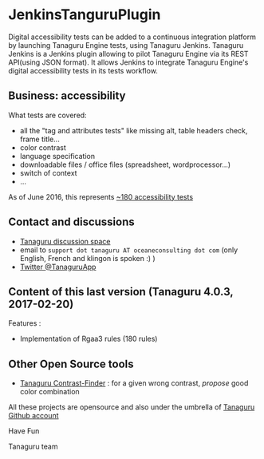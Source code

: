 # JenkinsTanguruPlugin
Digital accessibility tests can be added to a continuous integration platform by launching Tanaguru Engine tests, using Tanaguru Jenkins. Tanaguru Jenkins is a Jenkins plugin allowing to pilot Tanaguru Engine via its REST API(using JSON format). It allows Jenkins to integrate Tanaguru Engine's digital accessibility tests in its tests workflow.


## Business: accessibility

What tests are covered:

* all the "tag and attributes tests" like missing alt, table headers check, frame title...
* color contrast
* language specification
* downloadable files / office files (spreadsheet, wordprocessor...)
* switch of context
* ...

As of June 2016, this represents [~180 accessibility tests](http://rgaa.tanaguru.com/en/criteres.html)

## Contact and discussions

* [Tanaguru discussion space](http://discuss.tanaguru.org) 
* email to `support dot tanaguru AT oceaneconsulting dot com` (only English, French and klingon is spoken :) ) 
* [Twitter @TanaguruApp](https://twitter.com/tanaguruapp)

## Content of this last version (Tanaguru 4.0.3, 2017-02-20)

Features :

- Implementation of Rgaa3 rules (180 rules)


## Other Open Source tools

* [Tanaguru Contrast-Finder](http://contrast-finder.tanaguru.com/) : for a given wrong contrast, *propose* good color combination

 
All these projects are opensource and also under the umbrella of [Tanaguru Github account](https://github.com/Tanaguru)

Have Fun

Tanaguru team
